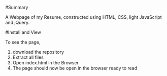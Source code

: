 #Summary

A Webpage of my Resume, constructed using HTML, CSS, light JavaScript and jQuery.

#Install and View

To see the page, 
1. download the repository
2. Extract all files
3. Open index.html in the Browser
4. The page should now be open in the browser ready to read

